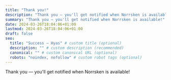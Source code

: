 ```yaml
---
title: "Thank you!"
description: "Thank you — you'll get notified when Norrsken is available!"
summary: "Thank you — you'll get notified when Norrsken is available!"
date: 2024-03-26T18:04:06+01:00
lastmod: 2024-03-26T18:04:06+01:00
draft: false
seo:
  title: "Success — Hyas" # custom title (optional)
  description: "" # custom description (recommended)
  canonical: "" # custom canonical URL (optional)
  robots: "noindex, nofollow" # custom robot tags (optional)
---
```


Thank you — you'll get notified when Norrsken is available!
